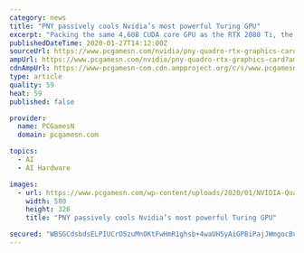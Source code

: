 ```yaml
---
category: news
title: "PNY passively cools Nvidia’s most powerful Turing GPU"
excerpt: "Packing the same 4,608 CUDA core GPU as the RTX 2080 Ti, the best graphics card for gaming, these RTX series Quadros offer some of the best AI and ray-tracing performance – now in a fanless, server-friendly package. These professional cards are built around the TU102 GPU, the same one found within the enthusiast-grade $1,200 RTX 2080 Ti."
publishedDateTime: 2020-01-27T14:12:00Z
sourceUrl: https://www.pcgamesn.com/nvidia/pny-quadro-rtx-graphics-card
ampUrl: https://www.pcgamesn.com/nvidia/pny-quadro-rtx-graphics-card?amp
cdnAmpUrl: https://www-pcgamesn-com.cdn.ampproject.org/c/s/www.pcgamesn.com/nvidia/pny-quadro-rtx-graphics-card?amp
type: article
quality: 59
heat: 59
published: false

provider:
  name: PCGamesN
  domain: pcgamesn.com

topics:
  - AI
  - AI Hardware

images:
  - url: https://www.pcgamesn.com/wp-content/uploads/2020/01/NVIDIA-Quadro-RTX-8000-Passive-bracket-580x326.jpg
    width: 580
    height: 326
    title: "PNY passively cools Nvidia’s most powerful Turing GPU"

secured: "WBSGCdsbdsELPIUCrO5zuMnOKtFwHmR1ghsb+4waUH5yAiGPBiPajJWmgocBulKUM/oDsQx+Sc9arzUZMhPAGRxlDS3eqb6P1Tv+D8IQ3vU4Ibs+Yy2UcFp/+suLzxN/CXHXdilJdEyEkAexOXaDYQ1AzitmZz1RgUPuLD5JNZJergjsWUwVFxMT6IvzUkGCCUx9gQ6vrsE3tARt5nAK8KY+kP5OfKcaYSqx+VixA6cX2UWD+v2sLXVeXPNMjLMRcgtMH9jVaw+wZmxIkDSca99AGbkknJDf13fucVCXzC4J1vKJPXIAb0M9Bas2JzkvpeVG4CuKnWRNTg9L8V9I06DeX1TUBD3z+zgP52b/MKezHyc4zRn9TeeOV85iF4Gsp1iNXGlZOwQmklPxg036+rguFf6hJaPTGR2dQTGTP4VFvQ85TdaheC+FVFSrhnTgLyqITc4to4j+1W950dzeD6bAYLxX/4Z4m+VAkbmKJMY=;MqnCN35LRIoOlx/xv4qKlg=="
---
```


